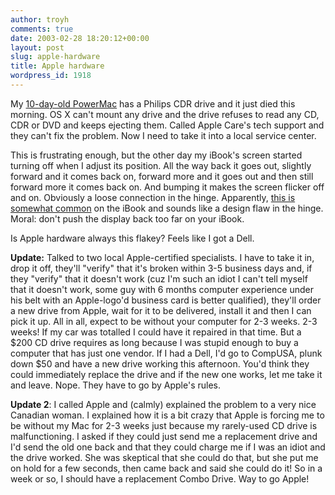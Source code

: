 ```yaml
---
author: troyh
comments: true
date: 2003-02-28 18:20:12+00:00
layout: post
slug: apple-hardware
title: Apple hardware
wordpress_id: 1918
---
```


My [10-day-old PowerMac](/archives/2003/02/001230.php) has a Philips CDR drive and it just died this morning. OS X can't mount any drive and the drive refuses to read any CD, CDR or DVD and keeps ejecting them. Called  Apple Care's tech support and they can't fix the problem. Now I need to take it into a local service center.
<!-- more -->
This is frustrating enough, but the other day my iBook's screen started turning off when I adjust its position. All the way back it goes out, slightly forward and it comes back on, forward more and it goes out and then still forward more it comes back on. And bumping it makes the screen flicker off and on. Obviously a loose connection in the hinge. Apparently, [this is somewhat common](http://discussions.info.apple.com/WebX?50@202.RR3yarEZhTR.0@.3bb8aa5f) on the iBook and sounds like a design flaw in the hinge. Moral: don't push the display back too far on your iBook.

Is Apple hardware always this flakey? Feels like I got a Dell.

**Update:** Talked to two local Apple-certified specialists. I have to take it in, drop it off, they'll "verify" that it's broken within 3-5 business days and, if they "verify" that it doesn't work (cuz I'm such an idiot I can't tell myself that it doesn't work, some guy with 6 months computer experience under his belt with an Apple-logo'd business card is better qualified), they'll order a new drive from Apple, wait for it to be delivered, install it and then I can pick it up. All in all, expect to be without your computer for 2-3 weeks. 2-3 weeks! If my car was totalled I could have it repaired in that time. But a $200 CD drive requires as long because I was stupid enough to buy a computer that has just one vendor. If I had a Dell, I'd go to CompUSA, plunk down $50 and have a new drive working this afternoon. You'd think they could immediately replace the drive and if the new one works, let me take it and leave. Nope. They have to go by Apple's rules.

**Update 2**: I called Apple and (calmly) explained the problem to a very nice Canadian woman. I explained how it is a bit crazy that Apple is forcing me to be without my Mac for 2-3 weeks just because my rarely-used CD drive is malfunctioning. I asked if they could just send me a replacement drive and I'd send the old one back and that they could charge me if I was an idiot and the drive worked. She was skeptical that she could do that, but she put me on hold for a few seconds, then came back and said she could do it! So in a week or so, I should have a replacement Combo Drive. Way to go Apple!
